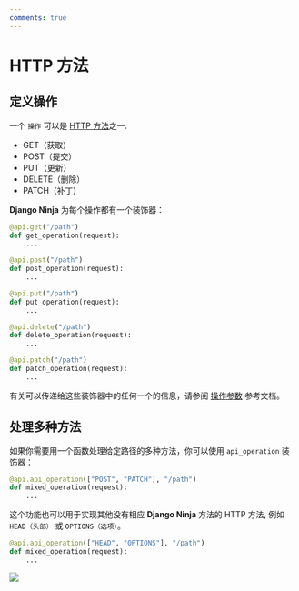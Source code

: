 ```yaml
---
comments: true
---
```

# HTTP 方法

## 定义操作

一个 `操作` 可以是 [HTTP 方法](https://developer.mozilla.org/en-US/docs/Web/HTTP/Methods)之一:

- GET（获取）
- POST（提交）
- PUT（更新）
- DELETE（删除）
- PATCH（补丁）

**Django Ninja** 为每个操作都有一个装饰器：

```python hl_lines="1 5 9 13 17"
@api.get("/path")
def get_operation(request):
    ...

@api.post("/path")
def post_operation(request):
    ...

@api.put("/path")
def put_operation(request):
    ...

@api.delete("/path")
def delete_operation(request):
    ...

@api.patch("/path")
def patch_operation(request):
    ...
```

有关可以传递给这些装饰器中的任何一个的信息，请参阅 [操作参数](../../reference/operations-parameters.md) 参考文档。

## 处理多种方法

如果你需要用一个函数处理给定路径的多种方法，你可以使用 `api_operation` 装饰器：

```python hl_lines="1"
@api.api_operation(["POST", "PATCH"], "/path")
def mixed_operation(request):
    ...
```

这个功能也可以用于实现其他没有相应 **Django Ninja** 方法的 HTTP 方法, 例如 `HEAD（头部）` 或 `OPTIONS（选项）`。

```python hl_lines="1"
@api.api_operation(["HEAD", "OPTIONS"], "/path")
def mixed_operation(request):
    ...
```

<img style="object-fit: cover; object-position: 50% 50%;" loading="lazy" fetchpriority="auto" aria-hidden="true" draggable="false" src="https://picsum.photos/825/47.jpg">
